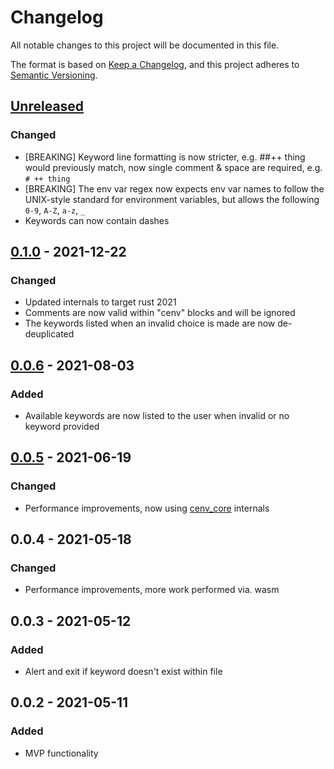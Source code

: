 # Changelog
All notable changes to this project will be documented in this file.

The format is based on [Keep a Changelog](https://keepachangelog.com/en/1.0.0/),
and this project adheres to [Semantic Versioning](https://semver.org/spec/v2.0.0.html).

## [Unreleased]
### Changed
- [BREAKING] Keyword line formatting is now stricter, e.g. ##++ thing would previously match, now single comment & space are required, e.g. `# ++ thing`
- [BREAKING] The env var regex now expects env var names to follow the UNIX-style standard for environment variables, but allows the following `0-9`, `A-Z`, `a-z`, `_`
- Keywords can now contain dashes

## [0.1.0] - 2021-12-22
### Changed
- Updated internals to target rust 2021
- Comments are now valid within "cenv" blocks and will be ignored
- The keywords listed when an invalid choice is made are now de-deuplicated

## [0.0.6] - 2021-08-03
### Added
- Available keywords are now listed to the user when invalid or no keyword provided

## [0.0.5] - 2021-06-19
### Changed
- Performance improvements, now using [cenv_core](https://crates.io/crates/cenv_core) internals

## 0.0.4 - 2021-05-18
### Changed
-  Performance improvements, more work performed via. wasm

## 0.0.3 - 2021-05-12
### Added
- Alert and exit if keyword doesn't exist within file

## 0.0.2 - 2021-05-11
### Added
- MVP functionality

[Unreleased]: https://github.com/JonShort/cenv-wasm/compare/v0.1.0...HEAD
[0.1.0]: https://github.com/JonShort/cenv-wasm/compare/v0.0.6...v0.1.0
[0.0.6]: https://github.com/JonShort/cenv-wasm/compare/v0.0.5...v0.0.6
[0.0.5]: https://github.com/JonShort/cenv-wasm/releases/tag/v0.0.5
